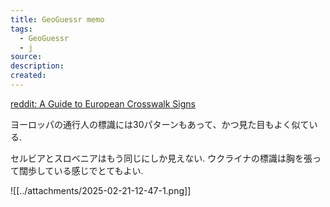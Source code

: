 ```yaml
---
title: GeoGuessr memo
tags:
  - GeoGuessr
  - j
source: 
description: 
created:
---
```

[reddit: A Guide to European Crosswalk Signs](https://www.reddit.com/r/coolguides/comments/snb5db/a_guide_to_european_crosswalk_signs_credit_to/?utm_source=share&utm_medium=ios_app&utm_name=iossmf)

ヨーロッパの通行人の標識には30パターンもあって、かつ見た目もよく似ている.

セルビアとスロベニアはもう同じにしか見えない. ウクライナの標識は胸を張って闊歩している感じでとてもよい. 


![[../attachments/2025-02-21-12-47-1.png]]